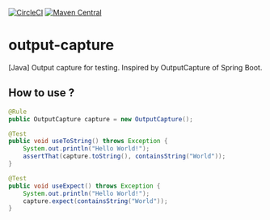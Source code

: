 [![CircleCI](https://circleci.com/gh/be-hase/output-capture.svg?style=svg)](https://circleci.com/gh/be-hase/output-capture)
[![Maven Central](https://maven-badges.herokuapp.com/maven-central/com.be-hase.output-capture/output-capture/badge.svg)](https://maven-badges.herokuapp.com/maven-central/com.be-hase.output-capture/output-capture)

# output-capture

[Java] Output capture for testing.
Inspired by OutputCapture of Spring Boot.

## How to use ?

```java
@Rule
public OutputCapture capture = new OutputCapture();

@Test
public void useToString() throws Exception {
	System.out.println("Hello World!");
	assertThat(capture.toString(), containsString("World"));
}

@Test
public void useExpect() throws Exception {
	System.out.println("Hello World!");
	capture.expect(containsString("World"));
}

```